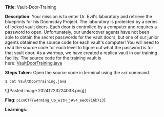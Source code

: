 
**Title**: Vault-Door-Training

**Description**:
Your mission is to enter Dr. Evil's laboratory and retrieve the blueprints for his Doomsday Project. The laboratory is protected by a series of locked vault doors. Each door is controlled by a computer and requires a password to open. Unfortunately, our undercover agents have not been able to obtain the secret passwords for the vault doors, but one of our junior agents obtained the source code for each vault's computer! You will need to read the source code for each level to figure out what the password is for that vault door. As a warmup, we have created a replica vault in our training facility. The source code for the training vault is here: [VaultDoorTraining.java](https://jupiter.challenges.picoctf.org/static/1afdf83322ee9c0040f8e3a3c047e18b/VaultDoorTraining.java)

**Steps Taken**:
Open the source code in terminal using the `cat` command.
```
$ cat VaultDoorTraining.java 
```
![[Pasted image 20241223224033.png]]


**Flag**: `picoCTF{w4rm1ng_Up_w1tH_jAv4_eec0716b713}`

**Learnings**: